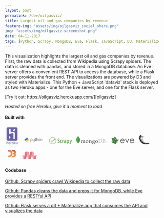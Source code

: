 ```yaml
---
layout: post
permalink: /dev/oilgasviz/
title: Largest oil and gas companies by revenue
feature-img: "assets/img/oilgasviz_social_share.png"
img: "assets/img/oilgasviz-screenshot.png"
date: 04-11-2017
tags: [Python, Scrapy, MongoDB, Eve, Flask, JavaScript, D3, Materialize, Heroku, Visualizations, Portfolio]
---
```


This visualization highlights the largest oil and gas companies by revenue. First, the raw data is collected from Wikipedia using Scrapy spiders. The data is cleaned with pandas, and stored in a MongoDB database. An Eve server offers a convenient REST API to access the database, while a Flask server provides the front end. The visualizations are powered by D3 and styled with Materialize. This Python + JavaScript 'dataviz' stack is deployed as two Heroku apps - one for the Eve server, and one for the Flask server.

[Try it out: https://oilgasviz.herokuapp.com/][oilgasviz]

*Hosted on free Heroku, give it a moment to load*

#### Built with

<img src="/assets/img/heroku.svg" alt="Heroku" style="width: 7%; padding: 5px;"/>
<img src="/assets/img/python-logo.png" alt="Python" style="width: 15%; padding: 5px;"/>
<img src="/assets/img/scrapylogo.png" alt="Scrapy" style="width: 15%; padding: 5px;"/>
<img src="/assets/img/mongo.png" alt="MongoDB" style="width: 20%; padding: 5px;"/>
<img src="/assets/img/eve.png" alt="Eve" style="width: 15%; padding: 5px;"/>
<img src="/assets/img/flask.png" alt="Flask" style="width: 7%; padding: 5px;"/>
<img src="/assets/img/d3.png" alt="D3" style="width: 7%; padding: 5px;"/>
<img src="/assets/img/materialize.png" alt="Materialize" style="width: 10%; padding: 5px;"/>

#### Codebase

[Github: Scrapy spiders crawl Wikipedia to collect the raw data][github-scrapy]

[Github: Pandas cleans the data and preps it for MongoDB, while Eve provides a RESTful API][github-eve]

[Github: Flask serves a d3 + Materialize app that consumes the API and visualizes the data][github-flask]


[oilgasviz]: https://oilgasviz.herokuapp.com/
[github-scrapy]: https://github.com/andrewmontes87/scrapy_og
[github-eve]: https://github.com/andrewmontes87/eve_og
[github-flask]: https://github.com/andrewmontes87/flask_og